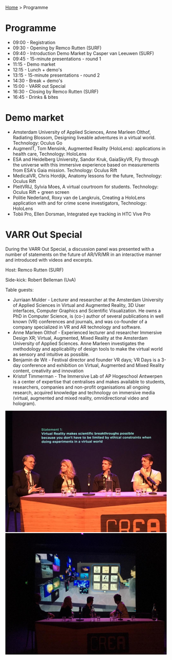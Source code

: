 [Home](index) > Programme

# Programme

* 09:00 - Registration
* 09:30 - Opening by Remco Rutten (SURF)
* 09:40 - Introduction Demo Market by Casper van Leeuwen (SURF)
* 09:45 - 15-minute presentations - round 1
* 11:15 - Demo market
* 12:15 - Lunch + demo's
* 13:15 - 15-minute presentations - round 2
* 14:30 - Break + demo's
* 15:00 - VARR out Special 
* 16:30 - Closing by Remco Rutten (SURF)
* 16:45 - Drinks & bites

# Demo market

* Amsterdam University of Applied Sciences, Anne Marleen Olthof, Radiating Blossom, Designing liveable adventures in a virtual world. Technology: Oculus Go
* AugmenIT, Tom Mensink, Augmented Reality (HoloLens): applications in health care, Technology: HoloLens
* ESA and Heidelberg University, Sandor Kruk, GaiaSkyVR, Fly through the universe with this immersive experience based on measurements from ESA's Gaia mission. Technology: Oculus Rift
* MedicalVR, Chris Hordijk, Anatomy lessons for the future, Technology: Oculus Rift
* PleitVRIJ, Sylvia Moes, A virtual courtroom for students. Technology: Oculus Rift + green screen
* Politie Nederland, Roxy van de Langkruis, Creating a HoloLens application with and for crime scene investigators, Technology: HoloLens
* Tobii Pro, Ellen Dorsman, Integrated eye tracking in HTC Vive Pro

# VARR Out Special

During the VARR Out Special, a discussion panel was presented with a number
of statements on the future of AR/VR/MR in an interactive manner and introduced with videos and excerpts.

Host: Remco Rutten (SURF)

Side-kick: Robert Belleman (UvA)

Table guests:

* Jurriaan Mulder - Lecturer and researcher at the Amsterdam University of Applied Sciences in Virtual and Augmented Reality, 3D User interfaces, Computer Graphics and Scientific Visualization. He owns a PhD in Computer Science, is (co-) author of several publications in well known (VR) conferences and journals, and was co-founder of a company specialized in VR and AR technology and software.
* Anne Marleen Olthof - Experienced lecturer and researcher Immersive Design XR; Virtual, Augmented, Mixed Reality at the Amsterdam University of Applied Sciences. Anne Marleen investigates the methodology and applicability of design tools to make the virtual world as sensory and intuitive as possible.
* Benjamin de Wit - Festival director and founder VR days; VR Days is a 3-day conference and exhibition on Virtual, Augmented and Mixed Reality content, creativity and innovation
* Kristof Timmerman - The Immersive Lab of AP Hogeschool Antwerpen is a center of expertise that centralises and makes available to students, researchers, companies and non-profit organisations all ongoing research, acquired knowledge and technology on immersive media (virtual, augmented and mixed reality, omnidirectional video and hologram).

<img src="./images/IMG_7055.JPG" class="inline-centered">

<img src="./images/IMG_7061.JPG" class="inline-centered">